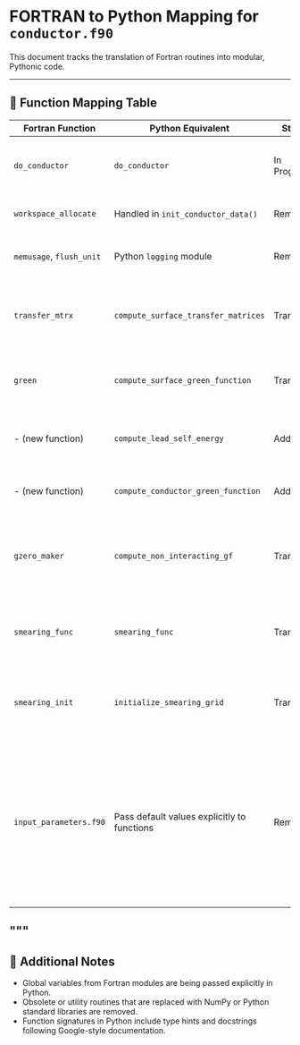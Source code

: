 # FORTRAN to Python Mapping for `conductor.f90`

This document tracks the translation of Fortran routines into modular, Pythonic code.

---

## 🔁 Function Mapping Table

| Fortran Function         | Python Equivalent                           | Status      | Notes                                                                                                                                                                                               |
| ------------------------ | ------------------------------------------- | ----------- | --------------------------------------------------------------------------------------------------------------------------------------------------------------------------------------------------- |
| `do_conductor`           | `do_conductor`                              | In Progress | Will be split into setup, Green's function, transmittance, and output                                                                                                                               |
| `workspace_allocate`     | Handled in `init_conductor_data()`          | Removed     | Replaced by numpy array allocations                                                                                                                                                                 |
| `memusage`, `flush_unit` | Python `logging` module                     | Removed     | Simplified and handled using standard logging                                                                                                                                                       |
| `transfer_mtrx`          | `compute_surface_transfer_matrices`         | Translated  | Fully implemented using NumPy; follows Sancho-Rubio method                                                                                                                                          |
| `green`                  | `compute_surface_green_function`            | Translated  | Handles `igreen = -1, 0, 1` for surface and bulk Green’s functions                                                                                                                                  |
| - (new function)         | `compute_lead_self_energy`                  | Added       | Computes lead self-energies Σ using `transfer_mtrx` and `green` logic                                                                                                                               |
| - (new function)         | `compute_conductor_green_function`          | Added       | Computes the retarded green's function                                                                                                                                                              |
| `gzero_maker`            | `compute_non_interacting_gf`                | Translated  | Full implementation supporting lorentzian, none, and numerical smearing                                                                                                                             |
| `smearing_func`          | `smearing_func`                             | Translated  | Implements smearing types: lorentzian, gaussian, fermi-dirac, MP, MV                                                                                                                                |
| `smearing_init`          | `initialize_smearing_grid`                  | Translated  | FFT-based construction of xgrid and g_smear for numerical smearing                                                                                                                                  |
| `input_parameters.f90`   | Pass default values explicitly to functions | Removed     | It would be cleaner to implement a `TransportConfig` dataclass that is passed to various functions. However, I think this would make the functions less readable and the docstrings not as explicit |

## """

## 📌 Additional Notes

- Global variables from Fortran modules are being passed explicitly in Python.
- Obsolete or utility routines that are replaced with NumPy or Python standard libraries are removed.
- Function signatures in Python include type hints and docstrings following Google-style documentation.

